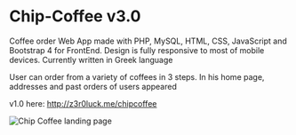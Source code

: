 # Chip-Coffee v3.0
Coffee order Web App made with PHP, MySQL, HTML, CSS, JavaScript and Bootstrap 4 for FrontEnd. Design is fully responsive to most of mobile devices. Currently written in Greek language

User can order from a variety of coffees in 3 steps. In his home page, addresses and past orders of users appeared

v1.0 here: http://z3r0luck.me/chipcoffee

![Chip Coffee landing page](https://github.com/z3r0Luck/Chip-Coffee/blob/master/images/cc_home.png?raw=true)
